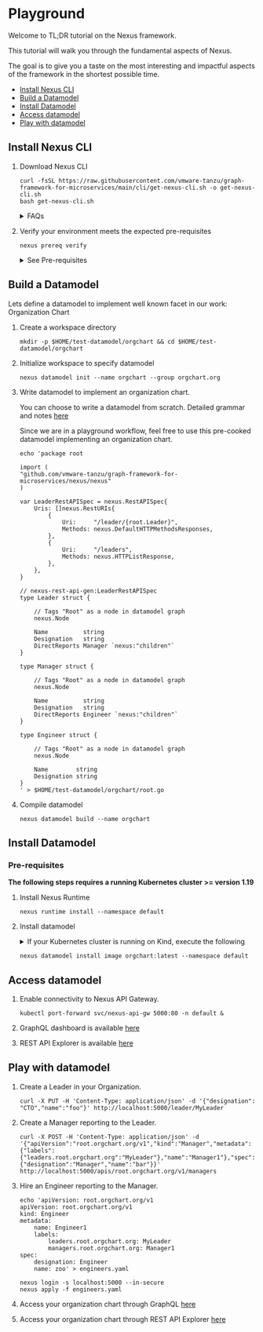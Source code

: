 # Playground

Welcome to TL;DR tutorial on the Nexus framework.

This tutorial will walk you through the fundamental aspects of Nexus.

The goal is to give you a taste on the most interesting and impactful aspects of the framework in the shortest possible time.

  * [Install Nexus CLI](#install-nexus-cli)
  * [Build a Datamodel](#build-a-datamodel)
  * [Install Datamodel](#install-datamodel)
  * [Access datamodel](#access-datamodel)
  * [Play with datamodel](#play-with-datamodel)

## Install Nexus CLI 

1. Download Nexus CLI

    ```
    curl -fsSL https://raw.githubusercontent.com/vmware-tanzu/graph-framework-for-microservices/main/cli/get-nexus-cli.sh -o get-nexus-cli.sh
    bash get-nexus-cli.sh
    ```
    <details><summary>FAQs</summary>
      
    To install the specific version
    ```
    bash get-nexus-cli.sh --version <version-tag> 
    ``` 
    
    To install the specific version and the user given destination directory
    ```
    bash get-nexus-cli.sh --version <version-tag> --dst_dir <destination-directoy-path>
    ``` 
	
    </details>
    
2. Verify your environment meets the expected pre-requisites

   ```
   nexus prereq verify
   ```

   <details><summary>See Pre-requisites</summary>

   a. To list all relevant pre-requisites:

      nexus prereq list

   </details>

## Build a Datamodel

Lets define a datamodel to implement well known facet in our work: Organization Chart

1. Create a workspace directory
    ```
    mkdir -p $HOME/test-datamodel/orgchart && cd $HOME/test-datamodel/orgchart       
    ```

2. Initialize workspace to specify datamodel
    ```
    nexus datamodel init --name orgchart --group orgchart.org
    ```

3. Write datamodel to implement an organization chart.

   You can choose to write a datamodel from scratch. Detailed grammar and notes [here](../../compiler/DSL.md)

   Since we are in a playground workflow, feel free to use this pre-cooked datamodel implementing an organization chart. 

    ```shell
    echo 'package root

    import (
	"github.com/vmware-tanzu/graph-framework-for-microservices/nexus/nexus"
    )

    var LeaderRestAPISpec = nexus.RestAPISpec{
	    Uris: []nexus.RestURIs{
		    {
			    Uri:     "/leader/{root.Leader}",
			    Methods: nexus.DefaultHTTPMethodsResponses,
		    },
		    {
			    Uri:     "/leaders",
			    Methods: nexus.HTTPListResponse,
		    },
	    },
    }

    // nexus-rest-api-gen:LeaderRestAPISpec
    type Leader struct {

	    // Tags "Root" as a node in datamodel graph
	    nexus.Node

	    Name          string
	    Designation   string
	    DirectReports Manager `nexus:"children"`
    }

    type Manager struct {

	    // Tags "Root" as a node in datamodel graph
	    nexus.Node

	    Name          string
	    Designation   string
	    DirectReports Engineer `nexus:"children"`
    }

    type Engineer struct {

	    // Tags "Root" as a node in datamodel graph
	    nexus.Node

	    Name        string
	    Designation string
    }
    ' > $HOME/test-datamodel/orgchart/root.go
    ```

4. Compile datamodel

   ```
   nexus datamodel build --name orgchart
   ```

## Install Datamodel

<!-- omit in toc -->
### Pre-requisites 

**The following steps requires a running Kubernetes cluster >= version 1.19**

1. Install Nexus Runtime

    ```
    nexus runtime install --namespace default
    ```

2. Install datamodel

   <details><summary>If your Kubernetes cluster is running on Kind, execute the following </summary>

   ```
   kind load docker-image orgchart:latest --name <kind cluster name>
   ```
   </details>

   ```
   nexus datamodel install image orgchart:latest --namespace default
   ```

## Access datamodel

1. Enable connectivity to Nexus API Gateway.

    ```
    kubectl port-forward svc/nexus-api-gw 5000:80 -n default &
    ```

2. GraphQL dashboard is available [here](http://localhost:5000/apis/graphql/v1)

3. REST API Explorer is available [here](http://localhost:5000/orgchart.org/docs#/)

## Play with datamodel

1. Create a Leader in your Organization.

    ```shell
    curl -X PUT -H 'Content-Type: application/json' -d '{"designation": "CTO","name":"foo"}' http://localhost:5000/leader/MyLeader
    ```

2. Create a Manager reporting to the Leader.

    ```shell
    curl -X POST -H 'Content-Type: application/json' -d '{"apiVersion":"root.orgchart.org/v1","kind":"Manager","metadata":{"labels":{"leaders.root.orgchart.org":"MyLeader"},"name":"Manager1"},"spec":{"designation":"Manager","name":"bar"}}'  http://localhost:5000/apis/root.orgchart.org/v1/managers 
    ```

3. Hire an Engineer reporting to the Manager.

    ```shell
    echo 'apiVersion: root.orgchart.org/v1
    apiVersion: root.orgchart.org/v1
    kind: Engineer
    metadata:
        name: Engineer1
        labels:
            leaders.root.orgchart.org: MyLeader
            managers.root.orgchart.org: Manager1
    spec:
        designation: Engineer
        name: zoo' > engineers.yaml
    ```

    ```shell
    nexus login -s localhost:5000 --in-secure
    nexus apply -f engineers.yaml
    ```

4. Access your organization chart through GraphQL [here](http://localhost:5000/apis/graphql/v1)

5. Access your organization chart through REST API Explorer [here](http://localhost:5000/orgchart.org/docs#/)

